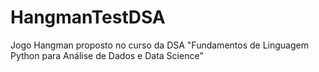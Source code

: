 # HangmanTestDSA
Jogo Hangman proposto no curso da DSA "Fundamentos de Linguagem Python para Análise de Dados e Data Science"
